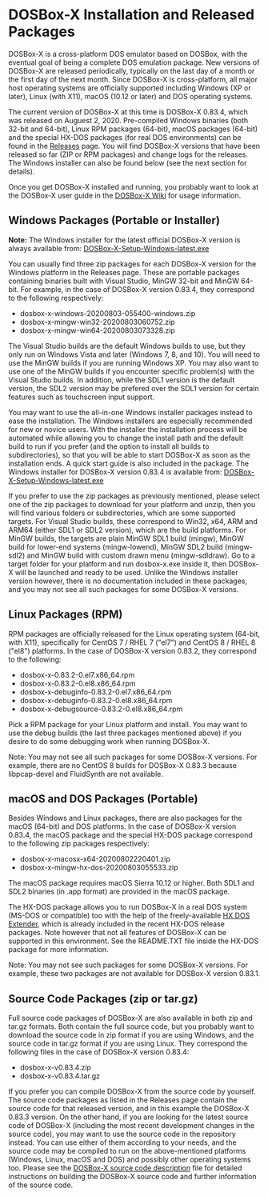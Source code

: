 DOSBox-X Installation and Released Packages 
===========================================

DOSBox-X is a cross-platform DOS emulator based on DOSBox, with the eventual goal of being a complete DOS emulation package. New versions of DOSBox-X are released periodically, typically on the last day of a month or the first day of the next month. Since DOSBox-X is cross-platform, all major host operating systems are officially supported including Windows (XP or later), Linux (with X11), macOS (10.12 or later) and DOS operating systems.

The current version of DOSBox-X at this time is DOSBox-X 0.83.4, which was released on Auguest 2, 2020. Pre-compiled Windows binaries (both 32-bit and 64-bit), Linux RPM packages (64-bit), macOS packages (64-bit) and the special HX-DOS packages (for real DOS environments) can be found in the [Releases](https://github.com/joncampbell123/dosbox-x/releases) page. You will find DOSBox-X versions that have been released so far (ZIP or RPM packages) and change logs for the releases. The Windows installer can also be found below (see the next section for details).

Once you get DOSBox-X installed and running, you probably want to look at the DOSBox-X user guide in the [DOSBox-X Wiki](https://github.com/joncampbell123/dosbox-x/wiki) for usage information.

Windows Packages (Portable or Installer)
----------------------------------------

**Note:** The Windows installer for the latest official DOSBox-X version is always available from: [DOSBox-X-Setup-Windows-latest.exe](https://github.com/Wengier/dosbox-x-wiki/raw/master/DOSBox-X-Setup-Windows-latest.exe)

You can usually find three zip packages for each DOSBox-X version for the Windows platform in the Releases page. These are portable packages containing binaries built with Visual Studio, MinGW 32-bit and MinGW 64-bit. For example, in the case of DOSBox-X version 0.83.4, they correspond to the following respectively:

* dosbox-x-windows-20200803-055400-windows.zip
* dosbox-x-mingw-win32-20200803060752.zip
* dosbox-x-mingw-win64-20200803073328.zip

The Visual Studio builds are the default Windows builds to use, but they only run on Windows Vista and later (Windows 7, 8, and 10). You will need to use the MinGW builds if you are running Windows XP. You may also want to use one of the MinGW builds if you encounter specific problem(s) with the Visual Studio builds. In addition, while the SDL1 version is the default version, the SDL2 version may be prefered over the SDL1 version for certain features such as touchscreen input support.

You may want to use the all-in-one Windows installer packages instead to ease the installation. The Windows installers are especially recommended for new or novice users. With the installer the installation process will be automated while allowing you to change the install path and the default build to run if you prefer (and the option to install all builds to subdirectories), so that you will be able to start DOSBox-X as soon as the installation ends. A quick start guide is also included in the package. The Windows installer for DOSBox-X version 0.83.4 is available from: [DOSBox-X-Setup-Windows-latest.exe](https://github.com/Wengier/dosbox-x-wiki/raw/master/DOSBox-X-Setup-Windows-latest.exe)

If you prefer to use the zip packages as previously mentioned, please select one of the zip packages to download for your platform and unzip, then you will find various folders or subdirectories, which are some supported targets. For Visual Studio builds, these correspond to Win32, x64, ARM and ARM64 (either SDL1 or SDL2 version), which are the build platforms. For MinGW builds, the targets are plain MinGW SDL1 build (mingw), MinGW build for lower-end systems (mingw-lowend), MinGW SDL2 build (mingw-sdl2) and MinGW build with custom drawn menu (mingw-sdldraw). Go to a target folder for your platform and run dosbox-x.exe inside it, then DOSBox-X will be launched and ready to be used. Unlike the Windows installer version however, there is no documentation included in these packages, and you may not see all such packages for some DOSBox-X versions.

Linux Packages (RPM)
--------------------

RPM packages are officially released for the Linux operating system (64-bit, with X11), specifically for CentOS 7 / RHEL 7 ("el7") and CentOS 8 / RHEL 8 ("el8") platforms. In the case of DOSBox-X version 0.83.2, they correspond to the following:

* dosbox-x-0.83.2-0.el7.x86_64.rpm
* dosbox-x-0.83.2-0.el8.x86_64.rpm
* dosbox-x-debuginfo-0.83.2-0.el7.x86_64.rpm
* dosbox-x-debuginfo-0.83.2-0.el8.x86_64.rpm
* dosbox-x-debugsource-0.83.2-0.el8.x86_64.rpm

Pick a RPM package for your Linux platform and install. You may want to use the debug builds (the last three packages mentioned above) if you desire to do some debugging work when running DOSBox-X.

Note: You may not see all such packages for some DOSBox-X versions. For example, there are no CentOS 8 builds for DOSBox-X 0.83.3 because libpcap-devel and FluidSynth are not available.

macOS and DOS Packages (Portable)
---------------------------------

Besides Windows and Linux packages, there are also packages for the macOS (64-bit) and DOS platforms. In the case of DOSBox-X version 0.83.4, the macOS package and the special HX-DOS package correspond to the following zip packages respectively:

* dosbox-x-macosx-x64-20200802220401.zip
* dosbox-x-mingw-hx-dos-20200803055533.zip

The macOS package requires macOS Sierra 10.12 or higher. Both SDL1 and SDL2 binaries (in .app format) are provided in the macOS package.

The HX-DOS package allows you to run DOSBox-X in a real DOS system (MS-DOS or compatible) too with the help of the freely-available [HX DOS Extender](https://github.com/Baron-von-Riedesel/HX), which is already included in the recent HX-DOS release packages. Note however that not all features of DOSBox-X can be supported in this environment. See the README.TXT file inside the HX-DOS package for more information.

Note: You may not see such packages for some DOSBox-X versions. For example, these two packages are not available for DOSBox-X version 0.83.1.

Source Code Packages (zip or tar.gz)
------------------------------------

Full source code packages of DOSBox-X are also available in both zip and tar.gz formats. Both contain the full source code, but you probably want to download the source code in zip format if you are using Windows, and the source code in tar.gz format if you are using Linux. They correspond the following files in the case of DOSBox-X version 0.83.4:

* dosbox-x-v0.83.4.zip
* dosbox-x-v0.83.4.tar.gz

If you prefer you can compile DOSBox-X from the source code by yourself. The source code packages as listed in the Releases page contain the source code for that released version, and in this example the DOSBox-X 0.83.3 version. On the other hand, if you are looking for the latest source code of DOSBox-X (including the most recent development changes in the source code), you may want to use the source code in the repository instead. You can use either of them according to your needs, and the source code may be compiled to run on the above-mentioned platforms (Windows, Linux, macOS and DOS) and possibly other operating systems too. Please see the [DOSBox-X source code description](README.source-code-description) file for detailed instructions on building the DOSBox-X source code and further information of the source code.
